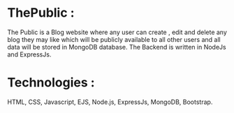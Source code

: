 # ThePublic : 
The Public is a Blog website where any user can create , edit and delete any blog they may like which will be publicly available to all other users and all data will be stored in MongoDB database.
The Backend is written in NodeJs and ExpressJs.
# Technologies : 
 HTML, CSS, Javascript, EJS, Node.js, ExpressJs, MongoDB, Bootstrap.
